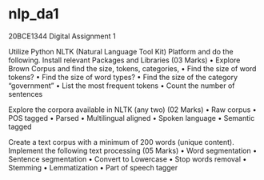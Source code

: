# nlp_da1
20BCE1344 
Digital Assignment 1

Utilize Python NLTK (Natural Language Tool Kit) Platform and do the following. 
Install relevant Packages and Libraries (03 Marks) 
• Explore Brown Corpus and find the size, tokens, categories, 
• Find the size of word tokens? • Find the size of word types? 
• Find the size of the category “government”
• List the most frequent tokens 
• Count the number of sentences

Explore the corpora available in NLTK (any two) (02 Marks) 
• Raw corpus 
• POS tagged 
• Parsed 
• Multilingual aligned 
• Spoken language 
• Semantic tagged

Create a text corpus with a minimum of 200 words (unique content). 
Implement the following text processing (05 Marks) 
• Word segmentation 
• Sentence segmentation 
• Convert to Lowercase 
• Stop words removal 
• Stemming 
• Lemmatization 
• Part of speech tagger

